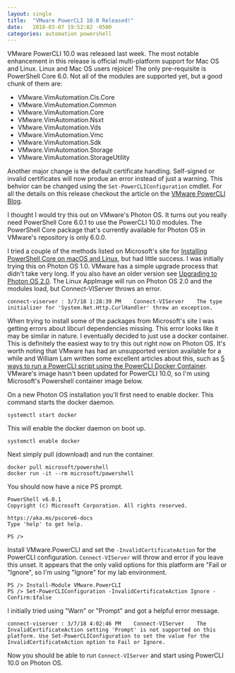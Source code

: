 ```yaml
---
layout: single
title:  "VMware PowerCLI 10.0 Released!"
date:   2018-03-07 19:52:02 -0500
categories: automation powershell
---
```


VMware PowerCLI 10.0 was released last week. The most notable enhancement in this release is official multi-platform support for Mac OS and Linux.  Linux and Mac OS users rejoice!  The only pre-requisite is PowerShell Core 6.0.  Not all of the modules are supported yet, but a good chunk of them are:

* VMware.VimAutomation.Cis.Core
* VMware.VimAutomation.Common
* VMware.VimAutomation.Core
* VMware.VimAutomation.Nsxt
* VMware.VimAutomation.Vds
* VMware.VimAutomation.Vmc
* VMware.VimAutomation.Sdk
* VMware.VimAutomation.Storage
* VMware.VimAutomation.StorageUtility

Another major change is the default certificate handling.  Self-signed or invalid certificates will now produe an error instead of just a warning.  This behvior can be changed using the `Set-PowerCLIConfiguration` cmdlet.  For all the details on this release checkout the article on the [VMware PowerCLI Blog][1].

I thought I would try this out on VMware's Photon OS.  It turns out you really need PowerShell Core 6.0.1 to use the PowerCLI 10.0 modules.  The PowerShell Core package that's currently available for Photon OS in VMware's repository is only 6.0.0.  

I tried a couple of the methods listed on Microsoft's site for [Installing PowerShell Core on macOS and Linux][2], but had little success.  I was initially trying this on Photon OS 1.0.  VMware has a simple upgrade process that didn't take very long. If you also have an older version see [Upgrading to Photon OS 2.0][3].  The Linux AppImage will run on Photon OS 2.0 and the modules load, but Connect-VIServer throws an error.

```
connect-viserver : 3/7/18 1:28:39 PM    Connect-VIServer    The type initializer for 'System.Net.Http.CurlHandler' threw an exception.
```

When trying to install some of the packages from Microsoft's site I was getting errors about libcurl dependencies missing.  This error looks like it may be similar in nature.  I eventually decided to just use a docker container.  This is definitely the easiest way to try this out right now on Photon OS.  It's worth noting that VMware has had an unsupported version available for a while and William Lam written some excellent articles about this, such as [5 ways to run a PowerCLI script using the PowerCLI Docker Container][4].  VMware's image hasn't been updated for PowerCLI 10.0, so I'm using Microsoft's Powershell container image below. 

On a new Photon OS installation you'll first need to enable docker.  This command starts the docker daemon.
```
systemctl start docker
```

This will enable the docker daemon on boot up.
```
systemctl enable docker
```

Next simply pull (download) and run the container.
```
docker pull microsoft/powershell
docker run -it --rm microsoft/powershell
```

You should now have a nice PS prompt. 
```
PowerShell v6.0.1
Copyright (c) Microsoft Corporation. All rights reserved.

https://aka.ms/pscore6-docs
Type 'help' to get help.

PS />
```

Install VMware.PowerCLI and set the `-InvalidCertificateAction` for the PowerCLI configuration.  `Connect-VIServer` will throw and error if you leave this unset.  It appears that the only valid options for this platform are "Fail or "Ignore", so I'm using "Ignore" for my lab environment.
```
PS /> Install-Module VMware.PowerCLI
PS /> Set-PowerCLIConfiguration -InvalidCertificateAction Ignore -Confirm:$false
```

I initially tried using "Warn" or "Prompt" and got a helpful error message.
```
connect-viserver : 3/7/18 4:02:46 PM    Connect-VIServer    The InvalidCertificateAction setting 'Prompt' is not supported on this platform. Use Set-PowerCLIConfiguration to set the value for the InvalidCertificateAction option to Fail or Ignore.
```

Now you should be able to run `Connect-VIServer` and start using PowerCLI 10.0 on Photon OS.

[1]: https://blogs.vmware.com/PowerCLI/2018/02/powercli-10.html
[2]: https://docs.microsoft.com/en-us/powershell/scripting/setup/installing-powershell-core-on-macos-and-linux?view=powershell-6
[3]: https://github.com/vmware/photon/wiki/Upgrading-to-Photon-OS-2.0
[4]: https://www.virtuallyghetto.com/2016/10/5-different-ways-to-run-powercli-script-using-powercli-core-docker-container.html
